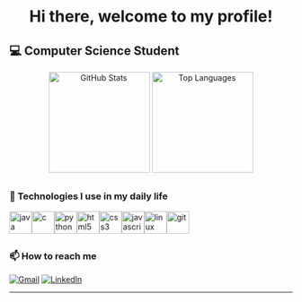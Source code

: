 <h1 align="center">Hi there, welcome to my profile!</h1>

## 💻 Computer Science Student 

<div align="center">
  <img height="180em" src="https://github-readme-stats.vercel.app/api?username=FreireCF&show_icons=true&theme=tokyonight" alt="GitHub Stats" />
  <img height="180em" src="https://github-readme-stats.vercel.app/api/top-langs/?username=freirecf&layout=compact&theme=tokyonight" alt="Top Languages" />
</div>

##

### 🧠 Technologies I use in my daily life

<div style="display: flex; flex-wrap: wrap;">
  <img src="https://cdn.jsdelivr.net/gh/devicons/devicon/icons/java/java-original.svg" height="40" alt="java" />
  <img src="https://cdn.jsdelivr.net/gh/devicons/devicon/icons/c/c-original.svg" height="40" alt="c" />
  <img src="https://cdn.jsdelivr.net/gh/devicons/devicon/icons/python/python-original.svg" height="40" alt="python" />
  <img src="https://cdn.jsdelivr.net/gh/devicons/devicon/icons/html5/html5-original.svg" height="40" alt="html5" />
  <img src="https://cdn.jsdelivr.net/gh/devicons/devicon/icons/css3/css3-original.svg" height="40" alt="css3" />
  <img src="https://cdn.jsdelivr.net/gh/devicons/devicon/icons/javascript/javascript-original.svg" height="40" alt="javascript" />
  <img src="https://cdn.jsdelivr.net/gh/devicons/devicon/icons/linux/linux-original.svg" height="40" alt="linux" />
  <!--<img src="https://cdn.jsdelivr.net/gh/devicons/devicon/icons/github/github-original.svg" height="40" alt="github" />-->
   <img src="https://cdn.jsdelivr.net/gh/devicons/devicon/icons/git/git-original.svg" height="40" alt="git" />
</div>

##

### 📫 How to reach me

[![Gmail](https://img.shields.io/badge/Gmail-D14836?style=for-the-badge&logo=gmail&logoColor=white)](mailto:clecioferreira011@gmail.com)  [![LinkedIn](https://img.shields.io/badge/LinkedIn-0A66C2?style=for-the-badge&logo=linkedin&logoColor=white)](https://www.linkedin.com/in/clecio-freire)

---
